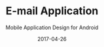 ---
title: E-mail Application
subtitle: Mobile Application Design for Android
layout: default
modal-id: 4
date: 2017-04-26
images: 
    - file: email_sidemenu.png
      title: The left side menu. Includes personal information (photo, name and e-mail address), the main folders, other folders (the plus icon creates more folders), settings, help and logout. The unread messages and unfinished drafts are highlighted with an orange circle. The other part of the screen is darkened when the side menu is opened. The side menu can be closed by clicking other part of the screen. 
      size: 1200x1920
    - file: email_inbox.png
      title: The inbox view. New messages are shown with orange colored font. One click on a message opens the toolbar below the e-mail. A double-click opens the e-mail. 
      size: 1201x1920
    - file: email_openedmail.png
      title: An opened e-mail. A double-click opens the e-mail. Below the headline, sender info and the message are the attachments and the toolbar. 
      size: 1201x1920
thumbnail: email_thumbnail.png
project-date: April 2017
description: An application for reading and organizing e-mails. 

---
